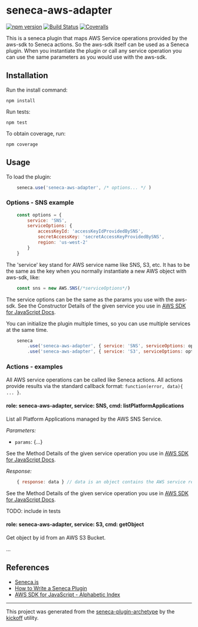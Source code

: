 # seneca-aws-adapter

[![npm version][npm-badge]][npm-url]
[![Build Status][travis-badge]][travis-url]
[![Coveralls][BadgeCoveralls]][Coveralls]

This is a seneca plugin that maps AWS Service operations provided by the aws-sdk to Seneca actions. So the aws-sdk itself can be used as a Seneca plugin. When you instantiate the plugin or call any service operation you can use the same parameters as you would use with the aws-sdk.

## Installation

Run the install command:

    npm install

Run tests:

    npm test

To obtain coverage, run:

    npm coverage

## Usage

To load the plugin:

```JavaScript
    seneca.use('seneca-aws-adapter', /* options... */ )
```

### Options - SNS example

```JavaScript
    const options = {
        service: 'SNS',
        serviceOptions: {
            accessKeyId: 'accessKeyIdProvidedBySNS',
            secretAccessKey: 'secretAccessKeyProvidedBySNS',
            region: 'us-west-2'
        }
    }
```
The 'service' key stand for AWS service name like SNS, S3, etc. It has to be the same as the key when you normally instantiate a new AWS object with aws-sdk, like:

```JavaScript
    const sns = new AWS.SNS(/*serviceOptions*/)
```

The service options can be the same as the params you use with the aws-sdk. See the Constructor Details of the given service you use in [AWS SDK for JavaScript Docs](http://docs.aws.amazon.com/AWSJavaScriptSDK/latest/_index.html).

You can initialize the plugin multiple times, so you can use multiple services at the same time.

```JavaScript
    seneca
        .use('seneca-aws-adapter', { service: 'SNS', serviceOptions: optionsSNS )
        .use('seneca-aws-adapter', { service: 'S3', serviceOptions: optionsS3 )
```

### Actions - examples

All AWS service operations can be called like Seneca actions. All actions provide results via the standard callback format: `function(error, data){ ... }`.

#### role: seneca-aws-adapter, service: SNS, cmd: listPlatformApplications

List all Platform Applications managed by the AWS SNS Service.

_Parameters:_

- `params`: {...}

See the Method Details of the given service operation you use in [AWS SDK for JavaScript Docs](http://docs.aws.amazon.com/AWSJavaScriptSDK/latest/_index.html).

_Response:_ 

```JavaScript
    { response: data } // data is an object contains the AWS service response
```

See the Method Details of the given service operation you use in [AWS SDK for JavaScript Docs](http://docs.aws.amazon.com/AWSJavaScriptSDK/latest/_index.html).

TODO: include in tests

#### role: seneca-aws-adapter, service: S3, cmd: getObject

Get object by id from an AWS S3 Bucket.

...

## References

- [Seneca.js](http://senecajs.org/)
- [How to Write a Seneca Plugin](http://senecajs.org/docs/tutorials/how-to-write-a-plugin.html)
- [AWS SDK for JavaScript - Alphabetic Index](http://docs.aws.amazon.com/AWSJavaScriptSDK/latest/_index.html)

---

This project was generated from the [seneca-plugin-archetype](https://github.com/tombenke/seneca-plugin-archetype)
by the [kickoff](https://github.com/tombenke/kickoff) utility.

[npm-badge]: https://badge.fury.io/js/seneca-aws-sns.svg
[npm-url]: https://badge.fury.io/js/seneca-aws-sns
[travis-badge]: https://api.travis-ci.org/bersilius/seneca-aws-sns.svg
[travis-url]: https://travis-ci.org/bersilius/seneca-aws-sns
[Coveralls]: https://coveralls.io/github/bersilius/seneca-aws-sns?branch=master
[BadgeCoveralls]: https://coveralls.io/repos/github/bersilius/seneca-aws-sns/badge.svg?branch=master

